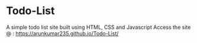 # Todo-List
A simple todo list site built using HTML, CSS and Javascript
Access the site @ : https://arunkumar235.github.io/Todo-List/
